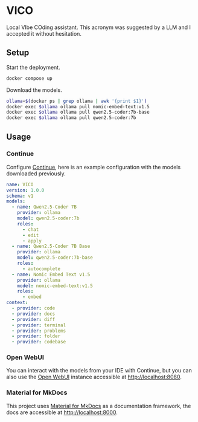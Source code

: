 # VICO

Local VIbe COding assistant. This acronym was suggested by a LLM and I accepted
it without hesitation.

## Setup

Start the deployment.

```bash
docker compose up
```

Download the models.

```bash
ollama=$(docker ps | grep ollama | awk '{print $1}')
docker exec $ollama ollama pull nomic-embed-text:v1.5
docker exec $ollama ollama pull qwen2.5-coder:7b-base
docker exec $ollama ollama pull qwen2.5-coder:7b
```

## Usage

### Continue

Configure [Continue](https://www.continue.dev), here is an example configuration
with the models downloaded previously.

```yaml
name: VICO
version: 1.0.0
schema: v1
models:
  - name: Qwen2.5-Coder 7B
    provider: ollama
    model: qwen2.5-coder:7b
    roles:
      - chat
      - edit
      - apply
  - name: Qwen2.5-Coder 7B Base
    provider: ollama
    model: qwen2.5-coder:7b-base
    roles:
      - autocomplete
  - name: Nomic Embed Text v1.5
    provider: ollama
    model: nomic-embed-text:v1.5
    roles:
      - embed
context:
  - provider: code
  - provider: docs
  - provider: diff
  - provider: terminal
  - provider: problems
  - provider: folder
  - provider: codebase
```

### Open WebUI

You can interact with the models from your IDE with Continue, but you can also
use the [Open WebUI](https://openwebui.com) instance accessible at
[http://localhost:8080](http://localhost:8080).

### Material for MkDocs

This project uses
[Material for MkDocs](https://squidfunk.github.io/mkdocs-material) as a
documentation framework, the docs are accessible at
[http://localhost:8000](http://localhost:8000).
